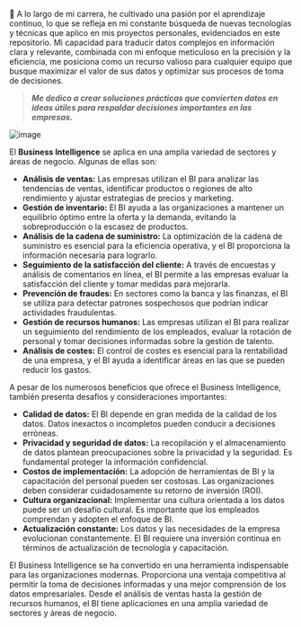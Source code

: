  👋 A lo largo de mi carrera, he cultivado una pasión por el aprendizaje continuo, lo que se refleja en mi constante búsqueda de nuevas tecnologías y técnicas que aplico en mis proyectos personales, evidenciados en este repositorio. 
 Mi capacidad para traducir datos complejos en información clara y relevante, combinada con mi enfoque meticuloso en la precisión y la eficiencia, me posiciona como un recurso valioso para cualquier equipo que busque maximizar el valor de sus datos y optimizar sus procesos de toma de decisiones.

> __*Me dedico a crear soluciones prácticas que convierten datos en ideas útiles para respaldar decisiones importantes en las empresas.*__

![image](https://github.com/h-villafuerte/h-villafuerte/assets/159053312/08cf9f45-2cf2-4e75-b57e-ddc4647e6dfc)





El __Business Intelligence__ se aplica en una amplia variedad de sectores y áreas de negocio. Algunas de ellas son:
- __Análisis de ventas:__ Las empresas utilizan el BI para analizar las tendencias de ventas, identificar productos o regiones de alto rendimiento y ajustar estrategias de precios y marketing.
- __Gestión de inventario:__ El BI ayuda a las organizaciones a mantener un equilibrio óptimo entre la oferta y la demanda, evitando la sobreproducción o la escasez de productos.
- __Análisis de la cadena de suministro:__ La optimización de la cadena de suministro es esencial para la eficiencia operativa, y el BI proporciona la información necesaria para lograrlo.
- __Seguimiento de la satisfacción del cliente:__ A través de encuestas y análisis de comentarios en línea, el BI permite a las empresas evaluar la satisfacción del cliente y tomar medidas para mejorarla.
- __Prevención de fraudes:__ En sectores como la banca y las finanzas, el BI se utiliza para detectar patrones sospechosos que podrían indicar actividades fraudulentas.
- __Gestión de recursos humanos:__ Las empresas utilizan el BI para realizar un seguimiento del rendimiento de los empleados, evaluar la rotación de personal y tomar decisiones informadas sobre la gestión de talento.
- __Análisis de costes:__ El control de costes es esencial para la rentabilidad de una empresa, y el BI ayuda a identificar áreas en las que se pueden reducir los gastos.



A pesar de los numerosos beneficios que ofrece el Business Intelligence, también presenta desafíos y consideraciones importantes:

- __Calidad de datos:__ El BI depende en gran medida de la calidad de los datos. Datos inexactos o incompletos pueden conducir a decisiones erróneas.
- __Privacidad y seguridad de datos:__ La recopilación y el almacenamiento de datos plantean preocupaciones sobre la privacidad y la seguridad. Es fundamental proteger la información confidencial.
- __Costos de implementación:__ La adopción de herramientas de BI y la capacitación del personal pueden ser costosas. Las organizaciones deben considerar cuidadosamente su retorno de inversión (ROI).
- __Cultura organizacional:__ Implementar una cultura orientada a los datos puede ser un desafío cultural. Es importante que los empleados comprendan y adopten el enfoque de BI.
- __Actualización constante:__ Los datos y las necesidades de la empresa evolucionan constantemente. El BI requiere una inversión continua en términos de actualización de tecnología y capacitación.

El Business Intelligence se ha convertido en una herramienta indispensable para las organizaciones modernas. Proporciona una ventaja competitiva al permitir la toma de decisiones informadas y una mejor comprensión de los datos empresariales. Desde el análisis de ventas hasta la gestión de recursos humanos, el BI tiene aplicaciones en una amplia variedad de sectores y áreas de negocio.

<!---
h-villafuerte/h-villafuerte is a ✨ special ✨ repository because its `README.md` (this file) appears on your GitHub profile.
You can click the Preview link to take a look at your changes.
--->
